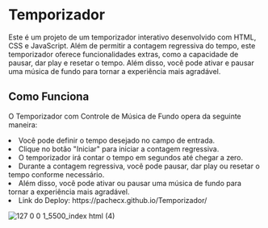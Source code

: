 # Temporizador

Este é um projeto de um temporizador interativo desenvolvido com HTML, CSS e JavaScript. Além de permitir a contagem regressiva do tempo, 
este temporizador oferece funcionalidades extras, como a capacidade de pausar, dar play e resetar o tempo. Além disso, você pode ativar e 
pausar uma música de fundo para tornar a experiência mais agradável.

## Como Funciona
O Temporizador com Controle de Música de Fundo opera da seguinte maneira:

<li>Você pode definir o tempo desejado no campo de entrada.
<li>Clique no botão "Iniciar" para iniciar a contagem regressiva.
<li>O temporizador irá contar o tempo em segundos até chegar a zero.
<li>Durante a contagem regressiva, você pode pausar, dar play ou resetar o tempo conforme necessário.
<li>Além disso, você pode ativar ou pausar uma música de fundo para tornar a experiência mais agradável.
<li>Link do Deploy: https://pachecx.github.io/Temporizador/


![127 0 0 1_5500_index html (4)](https://github.com/pachecx/Temporizador/assets/112892819/a037a35b-145e-4aa7-a93a-4f9ccd0b32b7)
